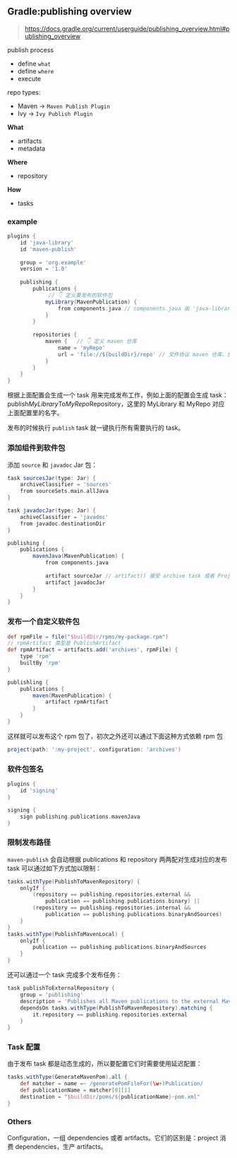 ## Gradle:publishing overview

> https://docs.gradle.org/current/userguide/publishing_overview.html#publishing_overview

publish process

- define `what`
- define `where`
- execute

repo types:

- Maven -> `Maven Publish Plugin`
- Ivy -> `Ivy Publish Plugin`



**What**

- artifacts
- metadata



**Where**

- repository



**How**

- tasks



### example

``` groovy
plugins {
    id 'java-library'
    id 'maven-publish'
    
    group = 'org.example'
    version = '1.0'
    
    publishing {
        publications {
             // 👇 定义要发布的软件包
            myLibrary(MavenPublication) {
                from components.java // components.java 由 'java-library' 提供，不同的语言可能不同
            }
        }
        
        repositories {
            maven {   // 👇 定义 maven 仓库
                name = 'myRepo'
                url = 'file://${buildDir}/repo' // 文件协议 maven 仓库，使用时一般使用基于 https 的
            }
        }
    }
}
```

根据上面配置会生成一个 task 用来完成发布工作，例如上面的配置会生成 task：publish*MyLibrary*To*MyRepo*Repository，这里的 MyLibrary 和 MyRepo 对应上面配置里的名字。

发布的时候执行 `publish` task 就一键执行所有需要执行的 task。



### 添加组件到软件包

添加 `source` 和 `javadoc` Jar 包：

``` groovy
task sourcesJar(type: Jar) {
    archiveClassifier = 'sources'
    from sourceSets.main.allJava
}

task javadocJar(type: Jar) {
    achiveClassifier = 'javadoc'
    from javadoc.destinationDir
}

publishing {
    publications {
        mavenJava(MavenPublication) {
        	from components.java
        
	        artifact sourceJar // artifact() 接受 archive task 或者 Project.file() 的参数类型
    	    artifact javadocJar
    	}
    }
}
```

### 发布一个自定义软件包

``` groovy
def rpmFile = file("$buildDir/rpms/my-package.rpm")
// rpmArtifact 类型是 PublishArtifact
def rpmArtifact = artifacts.add('archives', rpmFile) {
    type 'rpm'
    builtBy 'rpm'
}

publishling {
    publications {
        maven(MavenPublication) {
            artifact rpmArtifact
        }
    }
}
```

这样就可以发布这个 rpm 包了，初次之外还可以通过下面这种方式依赖 rpm 包

``` groovy
project(path: ':my-project', configuration: 'archives')
```

### 软件包签名

``` groovy
plugins {
    id 'signing'
}

signing {
    sign publishing.publications.mavenJava
}
```

### 限制发布路径

`maven-publish` 会自动根据 publications 和 repository 两两配对生成对应的发布 task 可以通过如下方式加以限制：

``` groovy
tasks.withType(PublishToMavenRepository) {
    onlyIf {
        (repository == publishing.repositories.external &&
            publication == publishing.publications.binary) ||
        (repository == publishing.repositories.internal &&
            publication == publishing.publications.binaryAndSources)
    }
}
tasks.withType(PublishToMavenLocal) {
    onlyIf {
        publication == publishing.publications.binaryAndSources
    }
}
```

还可以通过一个 task 完成多个发布任务：

``` groovy
task publishToExternalRepository {
    group = 'publishing'
    description = 'Publishes all Maven publications to the external Maven repository.'
    dependsOn tasks.withType(PublishToMavenRepository).matching {
        it.repository == publishing.repositories.external
    }
}
```

### Task 配置

由于发布 task 都是动态生成的，所以要配置它们时需要使用延迟配置：

``` groovy
tasks.withType(GenerateMavenPom).all {
    def matcher = name =~ /generatePomFileFor(\w+)Publication/
    def publicationName = matcher[0][1]
    destination = "$buildDir/poms/${publicationName}-pom.xml"
}
```

### Others

Configuration，一组 dependencies 或者 artifacts。它们的区别是：project 消费 dependencies，生产 artifacts。



